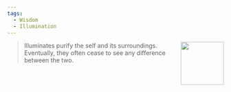 ```yaml
---
tags:
  - Wisdom
  - Illumination
---
```

<div style="float: right; padding-left: 10px;"><img src="/Wisdoms/files/w.illumination.png" width=100 width=100 style="margin:0" /></div>

> Illuminates purify the self and its surroundings. Eventually, they often cease to see any difference between the two.
